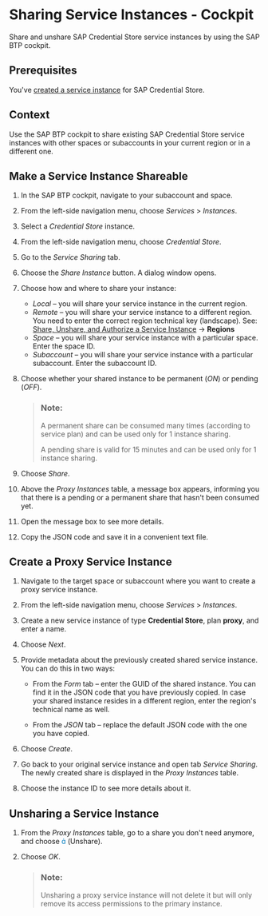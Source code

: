 <!-- loio1d69c121307b4077bfefd874ab99f4e4 -->

<link rel="stylesheet" type="text/css" href="../css/sap-icons.css"/>

# Sharing Service Instances - Cockpit

Share and unshare SAP Credential Store service instances by using the SAP BTP cockpit.



<a name="loio1d69c121307b4077bfefd874ab99f4e4__section_bj3_5kg_pmb"/>

## Prerequisites

You've [created a service instance](create-a-service-instance-dc5f087.md) for SAP Credential Store.



<a name="loio1d69c121307b4077bfefd874ab99f4e4__section_xlx_jwq_jsb"/>

## Context

Use the SAP BTP cockpit to share existing SAP Credential Store service instances with other spaces or subaccounts in your current region or in a different one.



<a name="loio1d69c121307b4077bfefd874ab99f4e4__section_dz5_rhj_nsb"/>

## Make a Service Instance Shareable

1.  In the SAP BTP cockpit, navigate to your subaccount and space.
2.  From the left-side navigation menu, choose *Services* \> *Instances*.
3.  Select a *Credential Store* instance.
4.  From the left-side navigation menu, choose *Credential Store*.
5.  Go to the *Service Sharing* tab.
6.  Choose the *Share Instance* button. A dialog window opens.
7.  Choose how and where to share your instance:
    -   *Local* – you will share your service instance in the current region.
    -   *Remote* – you will share your service instance to a different region. You need to enter the correct region technical key \(landscape\). See: [Share, Unshare, and Authorize a Service Instance](share-unshare-and-authorize-a-service-instance-bcd0a59.md) → **Regions**
    -   *Space* – you will share your service instance with a particular space. Enter the space ID.
    -   *Subaccount* – you will share your service instance with a particular subaccount. Enter the subaccount ID.

8.  Choose whether your shared instance to be permanent \(*ON*\) or pending \(*OFF*\).

    > ### Note:  
    > A permanent share can be consumed many times \(according to service plan\) and can be used only for 1 instance sharing.
    > 
    > A pending share is valid for 15 minutes and can be used only for 1 instance sharing.

9.  Choose *Share*.
10. Above the *Proxy Instances* table, a message box appears, informing you that there is a pending or a permanent share that hasn't been consumed yet.
11. Open the message box to see more details.
12. Copy the JSON code and save it in a convenient text file.



<a name="loio1d69c121307b4077bfefd874ab99f4e4__section_j2v_mkj_nsb"/>

## Create a Proxy Service Instance

1.  Navigate to the target space or subaccount where you want to create a proxy service instance.
2.  From the left-side navigation menu, choose *Services* \> *Instances*.
3.  Create a new service instance of type **Credential Store**, plan **proxy**, and enter a name.
4.  Choose *Next*.
5.  Provide metadata about the previously created shared service instance. You can do this in two ways:
    -   From the *Form* tab – enter the GUID of the shared instance. You can find it in the JSON code that you have previously copied. In case your shared instance resides in a different region, enter the region's technical name as well.

    -   From the *JSON* tab – replace the default JSON code with the one you have copied.


6.  Choose *Create*.
7.  Go back to your original service instance and open tab *Service Sharing*. The newly created share is displayed in the *Proxy Instances* table.
8.  Choose the instance ID to see more details about it.



<a name="loio1d69c121307b4077bfefd874ab99f4e4__section_lj2_3mj_nsb"/>

## Unsharing a Service Instance

1.  From the *Proxy Instances* table, go to a share you don't need anymore, and choose <span style="color:#007cc0;"><span class="SAP-icons-V5"></span></span> \(Unshare\).
2.  Choose *OK*.

    > ### Note:  
    > Unsharing a proxy service instance will not delete it but will only remove its access permissions to the primary instance.


